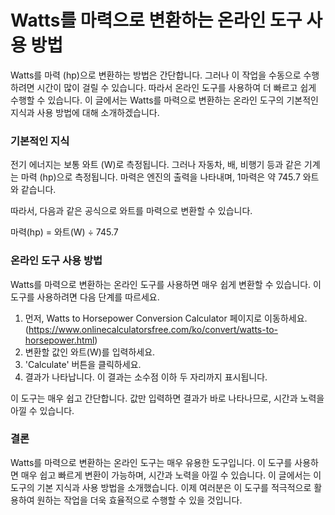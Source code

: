Watts를 마력으로 변환하는 온라인 도구 사용 방법
=============================

Watts를 마력 (hp)으로 변환하는 방법은 간단합니다. 그러나 이 작업을 수동으로 수행하려면 시간이 많이 걸릴 수 있습니다. 따라서 온라인 도구를 사용하여 더 빠르고 쉽게 수행할 수 있습니다. 이 글에서는 Watts를 마력으로 변환하는 온라인 도구의 기본적인 지식과 사용 방법에 대해 소개하겠습니다.

### 기본적인 지식

전기 에너지는 보통 와트 (W)로 측정됩니다. 그러나 자동차, 배, 비행기 등과 같은 기계는 마력 (hp)으로 측정됩니다. 마력은 엔진의 출력을 나타내며, 1마력은 약 745.7 와트와 같습니다.

따라서, 다음과 같은 공식으로 와트를 마력으로 변환할 수 있습니다.

마력(hp) = 와트(W) ÷ 745.7

### 온라인 도구 사용 방법

Watts를 마력으로 변환하는 온라인 도구를 사용하면 매우 쉽게 변환할 수 있습니다. 이 도구를 사용하려면 다음 단계를 따르세요.

1. 먼저, Watts to Horsepower Conversion Calculator 페이지로 이동하세요. (<https://www.onlinecalculatorsfree.com/ko/convert/watts-to-horsepower.html>)
2. 변환할 값인 와트(W)를 입력하세요.
3. 'Calculate' 버튼을 클릭하세요.
4. 결과가 나타납니다. 이 결과는 소수점 이하 두 자리까지 표시됩니다.

이 도구는 매우 쉽고 간단합니다. 값만 입력하면 결과가 바로 나타나므로, 시간과 노력을 아낄 수 있습니다.

### 결론

Watts를 마력으로 변환하는 온라인 도구는 매우 유용한 도구입니다. 이 도구를 사용하면 매우 쉽고 빠르게 변환이 가능하며, 시간과 노력을 아낄 수 있습니다. 이 글에서는 이 도구의 기본 지식과 사용 방법을 소개했습니다. 이제 여러분은 이 도구를 적극적으로 활용하여 원하는 작업을 더욱 효율적으로 수행할 수 있을 것입니다.